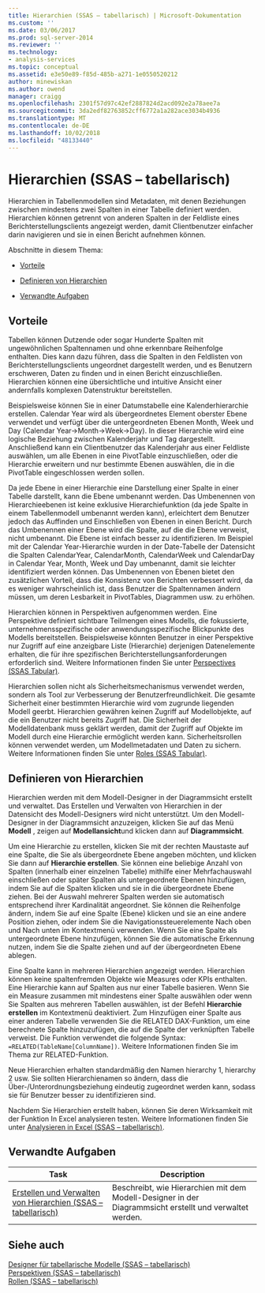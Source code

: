 ```yaml
---
title: Hierarchien (SSAS – tabellarisch) | Microsoft-Dokumentation
ms.custom: ''
ms.date: 03/06/2017
ms.prod: sql-server-2014
ms.reviewer: ''
ms.technology:
- analysis-services
ms.topic: conceptual
ms.assetid: e3e50e89-f85d-485b-a271-1e0550520212
author: minewiskan
ms.author: owend
manager: craigg
ms.openlocfilehash: 2301f57d97c42ef2887824d2acd092e2a78aee7a
ms.sourcegitcommit: 3da2edf82763852cff6772a1a282ace3034b4936
ms.translationtype: MT
ms.contentlocale: de-DE
ms.lasthandoff: 10/02/2018
ms.locfileid: "48133440"
---
```

# <a name="hierarchies-ssas-tabular"></a>Hierarchien (SSAS – tabellarisch)
  Hierarchien in Tabellenmodellen sind Metadaten, mit denen Beziehungen zwischen mindestens zwei Spalten in einer Tabelle definiert werden. Hierarchien können getrennt von anderen Spalten in der Feldliste eines Berichterstellungsclients angezeigt werden, damit Clientbenutzer einfacher darin navigieren und sie in einen Bericht aufnehmen können.  
  
 Abschnitte in diesem Thema:  
  
-   [Vorteile](#bkmk_benefits)  
  
-   [Definieren von Hierarchien](#bkmk_define)  
  
-   [Verwandte Aufgaben](#bkmk_related_tasks)  
  
##  <a name="bkmk_benefits"></a> Vorteile  
 Tabellen können Dutzende oder sogar Hunderte Spalten mit ungewöhnlichen Spaltennamen und ohne erkennbare Reihenfolge enthalten. Dies kann dazu führen, dass die Spalten in den Feldlisten von Berichterstellungsclients ungeordnet dargestellt werden, und es Benutzern erschweren, Daten zu finden und in einen Bericht einzuschließen. Hierarchien können eine übersichtliche und intuitive Ansicht einer andernfalls komplexen Datenstruktur bereitstellen.  
  
 Beispielsweise können Sie in einer Datumstabelle eine Kalenderhierarchie erstellen. Calendar Year wird als übergeordnetes Element oberster Ebene verwendet und verfügt über die untergeordneten Ebenen Month, Week und Day (Calendar Year->Month->Week->Day). In dieser Hierarchie wird eine logische Beziehung zwischen Kalenderjahr und Tag dargestellt. Anschließend kann ein Clientbenutzer das Kalenderjahr aus einer Feldliste auswählen, um alle Ebenen in eine PivotTable einzuschließen, oder die Hierarchie erweitern und nur bestimmte Ebenen auswählen, die in die PivotTable eingeschlossen werden sollen.  
  
 Da jede Ebene in einer Hierarchie eine Darstellung einer Spalte in einer Tabelle darstellt, kann die Ebene umbenannt werden. Das Umbenennen von Hierarchieebenen ist keine exklusive Hierarchiefunktion (da jede Spalte in einem Tabellenmodell umbenannt werden kann), erleichtert dem Benutzer jedoch das Auffinden und Einschließen von Ebenen in einen Bericht. Durch das Umbenennen einer Ebene wird die Spalte, auf die die Ebene verweist, nicht umbenannt. Die Ebene ist einfach besser zu identifizieren. Im Beispiel mit der Calendar Year-Hierarchie wurden in der Date-Tabelle der Datensicht die Spalten CalendarYear, CalendarMonth, CalendarWeek und CalendarDay in Calendar Year, Month, Week und Day umbenannt, damit sie leichter identifiziert werden können. Das Umbenennen von Ebenen bietet den zusätzlichen Vorteil, dass die Konsistenz von Berichten verbessert wird, da es weniger wahrscheinlich ist, dass Benutzer die Spaltennamen ändern müssen, um deren Lesbarkeit in PivotTables, Diagrammen usw. zu erhöhen.  
  
 Hierarchien können in Perspektiven aufgenommen werden. Eine Perspektive definiert sichtbare Teilmengen eines Modells, die fokussierte, unternehmensspezifische oder anwendungsspezifische Blickpunkte des Modells bereitstellen. Beispielsweise könnten Benutzer in einer Perspektive nur Zugriff auf eine anzeigbare Liste (Hierarchie) derjenigen Datenelemente erhalten, die für ihre spezifischen Berichterstellungsanforderungen erforderlich sind. Weitere Informationen finden Sie unter [Perspectives &#40;SSAS Tabular&#41;](perspectives-ssas-tabular.md).  
  
 Hierarchien sollen nicht als Sicherheitsmechanismus verwendet werden, sondern als Tool zur Verbesserung der Benutzerfreundlichkeit. Die gesamte Sicherheit einer bestimmten Hierarchie wird vom zugrunde liegenden Modell geerbt. Hierarchien gewähren keinen Zugriff auf Modellobjekte, auf die ein Benutzer nicht bereits Zugriff hat. Die Sicherheit der Modelldatenbank muss geklärt werden, damit der Zugriff auf Objekte im Modell durch eine Hierarchie ermöglicht werden kann. Sicherheitsrollen können verwendet werden, um Modellmetadaten und Daten zu sichern. Weitere Informationen finden Sie unter [Roles &#40;SSAS Tabular&#41;](roles-ssas-tabular.md).  
  
##  <a name="bkmk_define"></a> Definieren von Hierarchien  
 Hierarchien werden mit dem Modell-Designer in der Diagrammsicht erstellt und verwaltet. Das Erstellen und Verwalten von Hierarchien in der Datensicht des Modell-Designers wird nicht unterstützt. Um den Modell-Designer in der Diagrammsicht anzuzeigen, klicken Sie auf das Menü **Modell** , zeigen auf **Modellansicht**und klicken dann auf **Diagrammsicht**.  
  
 Um eine Hierarchie zu erstellen, klicken Sie mit der rechten Maustaste auf eine Spalte, die Sie als übergeordnete Ebene angeben möchten, und klicken Sie dann auf **Hierarchie erstellen**. Sie können eine beliebige Anzahl von Spalten (innerhalb einer einzelnen Tabelle) mithilfe einer Mehrfachauswahl einschließen oder später Spalten als untergeordnete Ebenen hinzufügen, indem Sie auf die Spalten klicken und sie in die übergeordnete Ebene ziehen. Bei der Auswahl mehrerer Spalten werden sie automatisch entsprechend ihrer Kardinalität angeordnet. Sie können die Reihenfolge ändern, indem Sie auf eine Spalte (Ebene) klicken und sie an eine andere Position ziehen, oder indem Sie die Navigationssteuerelemente Nach oben und Nach unten im Kontextmenü verwenden. Wenn Sie eine Spalte als untergeordnete Ebene hinzufügen, können Sie die automatische Erkennung nutzen, indem Sie die Spalte ziehen und auf der übergeordneten Ebene ablegen.  
  
 Eine Spalte kann in mehreren Hierarchien angezeigt werden. Hierarchien können keine spaltenfremden Objekte wie Measures oder KPIs enthalten. Eine Hierarchie kann auf Spalten aus nur einer Tabelle basieren. Wenn Sie ein Measure zusammen mit mindestens einer Spalte auswählen oder wenn Sie Spalten aus mehreren Tabellen auswählen, ist der Befehl **Hierarchie erstellen** im Kontextmenü deaktiviert. Zum Hinzufügen einer Spalte aus einer anderen Tabelle verwenden Sie die RELATED DAX-Funktion, um eine berechnete Spalte hinzuzufügen, die auf die Spalte der verknüpften Tabelle verweist. Die Funktion verwendet die folgende Syntax: `=RELATED(TableName[ColumnName])`. Weitere Informationen finden Sie im Thema zur RELATED-Funktion.  
  
 Neue Hierarchien erhalten standardmäßig den Namen hierarchy 1, hierarchy 2 usw. Sie sollten Hierarchienamen so ändern, dass die Über-/Unterordnungsbeziehung eindeutig zugeordnet werden kann, sodass sie für Benutzer besser zu identifizieren sind.  
  
 Nachdem Sie Hierarchien erstellt haben, können Sie deren Wirksamkeit mit der Funktion In Excel analysieren testen. Weitere Informationen finden Sie unter [Analysieren in Excel &#40;SSAS – tabellarisch&#41;](analyze-in-excel-ssas-tabular.md).  
  
##  <a name="bkmk_related_tasks"></a> Verwandte Aufgaben  
  
|Task|Description|  
|----------|-----------------|  
|[Erstellen und Verwalten von Hierarchien &#40;SSAS – tabellarisch&#41;](hierarchies-ssas-tabular.md)|Beschreibt, wie Hierarchien mit dem Modell-Designer in der Diagrammsicht erstellt und verwaltet werden.|  
  
## <a name="see-also"></a>Siehe auch  
 [Designer für tabellarische Modelle &#40;SSAS – tabellarisch&#41;](../tabular-model-designer-ssas-tabular.md)   
 [Perspektiven &#40;SSAS – tabellarisch&#41;](perspectives-ssas-tabular.md)   
 [Rollen &#40;SSAS – tabellarisch&#41;](roles-ssas-tabular.md)  
  
  
